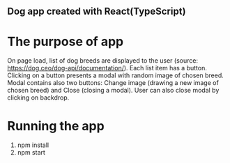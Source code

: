 ## Dog app created with React(TypeScript)

# The purpose of app

On page load, list of dog breeds are displayed to the user (source: https://dog.ceo/dog-api/documentation/).
Each list item has a button. Clicking on a button presents a modal with random image of chosen breed.
Modal contains also two buttons: Change image (drawing a new image of chosen breed) and Close (closing a modal).
User can also close modal by clicking on backdrop.

# Running the app

1. npm install
2. npm start
